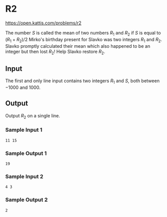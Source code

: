 # R2

https://open.kattis.com/problems/r2

The number $S$ is called the mean of two numbers $R_1$ and $R_2$ if $S$ is equal to $(R_1 + R_2)/2$ Mirko's birthday present for Slavko was two integers $R_1$ and $R_2$. Slavko promptly calculated their mean which also happened to be an integer but then lost $R_2$! Help Slavko restore $R_2$.

## Input

The first and only line input contains two integers $R_1$ and $S$, both between $-1000$ and $1000$.

## Output 

Output $R_2$ on a single line. 

### Sample Input 1

``` text
11 15
```

### Sample Output 1 

``` text
19
```


### Sample Input 2

``` text
4 3
```

### Sample Output 2 


``` text
2 
```
